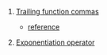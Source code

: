1. [Trailing function commas](../examples/ECMA2017/trailing-functioncommas.js) 
    - [reference](https://github.com/tc39/proposal-trailing-function-commas)

2. [Exponentiation operator](examples/ECMA2017/exponentiation-operator.js)
